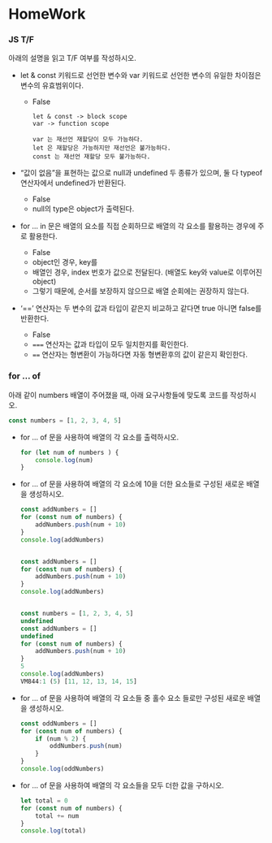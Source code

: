 # HomeWork
### JS T/F

아래의 설명을 읽고 T/F 여부를 작성하시오.

- let & const 키워드로 선언한 변수와 var 키워드로 선언한 변수의 유일한 차이점은 변수의 유효범위이다.

  - False

    ```
    let & const -> block scope
    var -> function scope
    
    var 는 재선언 재할당이 모두 가능하다.
    let 은 재할당은 가능하지만 재선언은 불가능하다.
    const 는 재선언 재할당 모두 불가능하다.
    ```

    

- “값이 없음”을 표현하는 값으로 null과 undefined 두 종류가 있으며, 둘 다 typeof 연산자에서 undefined가 반환된다.

  - False
  - null의 type은 object가 출력된다.

- for ... in 문은 배열의 요소를 직접 순회하므로 배열의 각 요소를 활용하는 경우에 주로 활용한다.

  - False
  - object인 경우, key를 
  - 배열인 경우, index 번호가 값으로 전달된다. (배열도 key와 value로 이루어진 object)
  - 그렇기 때문에, 순서를 보장하지 않으므로 배열 순회에는 권장하지 않는다.

- ‘==’ 연산자는 두 변수의 값과 타입이 같은지 비교하고 같다면 true 아니면 false를 반환한다.

  - False
  - `===` 연산자는 값과 타입이 모두 일치한지를 확인한다.
  - `==` 연산자는 형변환이 가능하다면 자동 형변환후의 값이 같은지 확인한다.



### for ... of

아래 같이 numbers 배열이 주어졌을 때, 아래 요구사항들에 맞도록 코드를 작성하시오.

```javascript
const numbers = [1, 2, 3, 4, 5]
```

- for … of 문을 사용하여 배열의 각 요소를 출력하시오.

  ```js
  for (let num of numbers ) {
      console.log(num)
  }
  ```

  

- for … of 문을 사용하여 배열의 각 요소에 10을 더한 요소들로 구성된 새로운 배열을 생성하시오.

  ```js
  const addNumbers = []
  for (const num of numbers) {
      addNumbers.push(num + 10)
  }
  console.log(addNumbers)
  
  
  const addNumbers = []
  for (const num of numbers) {
      addNumbers.push(num + 10)
  }
  console.log(addNumbers)
  
  
  const numbers = [1, 2, 3, 4, 5]
  undefined
  const addNumbers = []
  undefined
  for (const num of numbers) {
      addNumbers.push(num + 10)
  }
  5
  console.log(addNumbers)
  VM844:1 (5) [11, 12, 13, 14, 15]
  ```

  

- for … of 문을 사용하여 배열의 각 요소들 중 홀수 요소 들로만 구성된 새로운 배열을 생성하시오.

  ```js
  const oddNumbers = []
  for (const num of numbers) {
      if (num % 2) {
          oddNumbers.push(num)
      }
  }
  console.log(oddNumbers)
  ```

  

- for … of 문을 사용하여 배열의 각 요소들을 모두 더한 값을 구하시오.

  ```js
  let total = 0
  for (const num of numbers) {
      total += num
  }
  console.log(total)
  ```

  